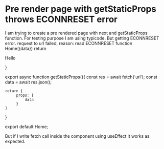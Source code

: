 
# Pre render page with getStaticProps throws ECONNRESET error

I am trying to create a pre rendered page with next and getStaticProps function. For testing purpose I am using typicode. But getting ECONNRESET error.
request to url failed, reason: read ECONNRESET
function Home({data})
    return <p>Hello</p>
}

export async function getStaticProps(){
    const res = await fetch('url');
    const data = await res.json();

    return {
         props: {
             data
         }
    }
}

export default Home;

But if I write fetch call inside the component using useEffect it works as expected.

        